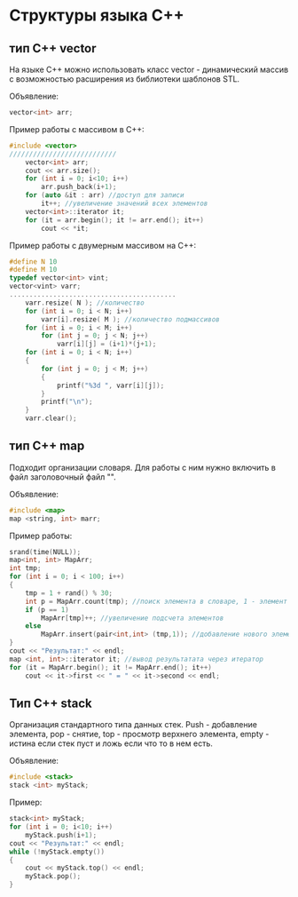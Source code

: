 # Структуры языка C++

## тип С++ vector

На языке С++ можно использовать класс vector - динамический массив с возможностью расширения из библиотеки шаблонов STL.

Объявление:
```cpp
vector<int> arr;
```

Пример работы с массивом в С++:
```cpp
#include <vector>
///////////////////////////
	vector<int> arr;
	cout << arr.size();
	for (int i = 0; i<10; i++)
		arr.push_back(i+1);
	for (auto &it : arr) //доступ для записи
		it++; //увеличение значений всех элементов
	vector<int>::iterator it;
	for (it = arr.begin(); it != arr.end(); it++)
		cout << *it;
```
Пример работы с двумерным массивом на С++:
```cpp
#define N 10
#define M 10
typedef vector<int> vint;
vector<vint> varr;
..........................................
	varr.resize( N ); //количество
	for (int i = 0; i < N; i++)
		varr[i].resize( M ); //количество подмассивов
	for (int i = 0; i < M; i++)
		for (int j = 0; j < N; j++)
			varr[i][j] = (i+1)*(j+1);
	for (int i = 0; i < N; i++)
	{
		for (int j = 0; j < M; j++)
		{
			printf("%3d ", varr[i][j]);
		}
		printf("\n");
	}
	varr.clear();
```


## тип С++ map

Подходит организации словаря. Для работы с ним нужно включить в файл заголовочный файл "<map>".
    
Объявление:
```cpp
#include <map>
map <string, int> marr;
```
Пример работы:
```cpp
srand(time(NULL));
map<int, int> MapArr;
int tmp;
for (int i = 0; i < 100; i++)
{
    tmp = 1 + rand() % 30;
    int p = MapArr.count(tmp); //поиск элемента в словаре, 1 - элемент ест, 0 - нет
    if (p == 1)
        MapArr[tmp]++; //увеличение подсчета элементов
    else
        MapArr.insert(pair<int,int> (tmp,1)); //добавление нового элемента, это можно не использовать т.к. если элемента нет, то MapArr[i]++; создаст новый элемент
}
cout << "Результат:" << endl;
map <int, int>::iterator it; //вывод результатата через итератор
for (it = MapArr.begin(); it != MapArr.end(); it++)
    cout << it->first << " = " << it->second << endl;
```

## Тип С++ stack

Организация стандартного типа данных стек. Push - добавление элемента, pop - снятие, top - просмотр верхнего элемента, empty - истина если стек пуст и ложь если что то в нем есть.

Объявление:
```cpp
#include <stack>
stack <int> myStack;
```
Пример:
```cpp
stack<int> myStack;
for (int i = 0; i<10; i++)
    myStack.push(i+1);
cout << "Результат:" << endl;
while (!myStack.empty())
{
    cout << myStack.top() << endl;
    myStack.pop();
}
```



